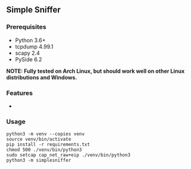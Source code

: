 ## Simple Sniffer

### Prerequisites

- Python 3.6+
- tcpdump 4.99.1
- scapy 2.4
- PySide 6.2

**NOTE: Fully tested on Arch Linux, but should work well on other Linux distributions and Windows.**

### Features

- 

### Usage

```shell
python3 -m venv --copies venv
source venv/bin/activate
pip install -r requirements.txt
chmod 500 ./venv/bin/python3
sudo setcap cap_net_raw+eip ./venv/bin/python3
python3 -m simplesniffer
```

